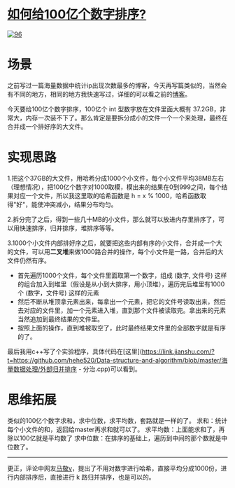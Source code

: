 # [如何给100亿个数字排序?](https://www.jianshu.com/p/8dc11152f178)

[![96](https://upload.jianshu.io/users/upload_avatars/2764502/54a2798ebf19?imageMogr2/auto-orient/strip|imageView2/1/w/96/h/96)](https://www.jianshu.com/u/d089dc3a7382) 

# 场景

之前写过一篇海量数据中统计ip出现次数最多的博客，今天再写篇类似的，当然会有不同的地方，相同的地方我快速写过，详细的可以看之前的[博客](https://www.jianshu.com/p/62f85f53ec16)。

今天要给100亿个数字排序，100亿个 int 型数字放在文件里面大概有 37.2GB，非常大，内存一次装不下了。那么肯定是要拆分成小的文件一个一个来处理，最终在合并成一个排好序的大文件。

# 实现思路

1.把这个37GB的大文件，用哈希分成1000个小文件，每个小文件平均38MB左右（理想情况），把100亿个数字对1000取模，模出来的结果在0到999之间，每个结果对应一个文件，所以我这里取的哈希函数是 h = x % 1000，哈希函数取得"好"，能使冲突减小，结果分布均匀。

2.拆分完了之后，得到一些几十MB的小文件，那么就可以放进内存里排序了，可以用快速排序，归并排序，堆排序等等。

3.1000个小文件内部排好序之后，就要把这些内部有序的小文件，合并成一个大的文件，可以用**二叉堆**来做1000路合并的操作，每个小文件是一路，合并后的大文件仍然有序。

- 首先遍历1000个文件，每个文件里面取第一个数字，组成 (数字, 文件号) 这样的组合加入到堆里（假设是从小到大排序，用小顶堆），遍历完后堆里有1000个 (数字，文件号) 这样的元素
- 然后不断从堆顶拿元素出来，每拿出一个元素，把它的文件号读取出来，然后去对应的文件里，加一个元素进入堆，直到那个文件被读取完。拿出来的元素当然追加到最终结果的文件里。
- 按照上面的操作，直到堆被取空了，此时最终结果文件里的全部数字就是有序的了。

最后我用c++写了个实验程序，具体代码在[这里](https://link.jianshu.com/?t=https://github.com/hehe520/Data-structure-and-algorithm/blob/master/海量数据处理/外部归并排序 - 分治.cpp)可以看到。

# 思维拓展

类似的100亿个数字求和，求中位数，求平均数，套路就是一样的了。
求和：统计每个小文件的和，返回给master再求和就可以了。
求平均数：上面能求和了，再除以100亿就是平均数了
求中位数：在排序的基础上，遍历到中间的那个数就是中位数了。

------

更正，评论中网友[马敬v](https://www.jianshu.com/u/4375da7dae87)，提出了不用对数字进行哈希，直接平均分成1000份，进行内部排序后，直接进行 k 路归并排序，也是可以的。